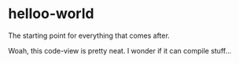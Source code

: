 helloo-world
============

The starting point for everything that comes after.

Woah, this code-view is pretty neat. I wonder if it can compile stuff...

